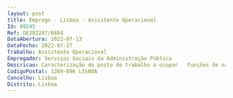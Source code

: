 ```yaml
--- 
layout: post
title: Emprego - Lisboa - Assistente Operacional
Id: 99245
Ref: OE202207/0484
DataAbertura: 2022-07-13
DataFecho: 2022-07-27
Trabalho: Assistente Operacional
Empregador: Serviços Sociais da Administração Pública
Descricao: Caracterização do posto de trabalho a ocupar   Funções de natureza executiva, de caráter manual ou mecânico, enquadradas em diretivas gerais bem definidas e com graus de complexidade variáveis.  Execução de tarefas de apoio elementares, indispensáveis ao funcionamento dos órgãos e serviços, podendo comportar esforço físico.   Responsabilidade pelos equipamentos sob sua guarda e pela sua correta utilização, procedendo, quando necessário, à manutenção e reparação dos mesmos.
CodigoPostal: 1269-096 LISBOA
Concelho: Lisboa
Distrito: Lisboa
--- 
```

